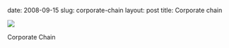 date: 2008-09-15
slug: corporate-chain
layout: post
title: Corporate chain


<a href="http://www.linuxkungfu.org/images/fun/geek/project.jpg"><img src="/tumblr_files/kLg0R7T3tdwn9zrvwj15ouORo1_500.jpg"/></a><br/><p>Corporate Chain</p>
